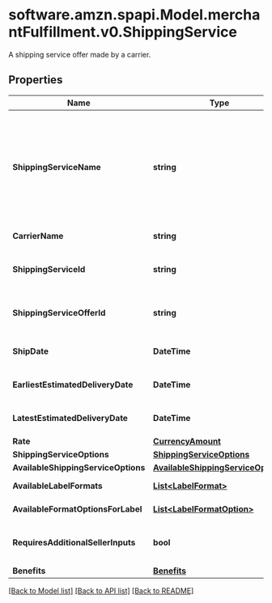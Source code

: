 # software.amzn.spapi.Model.merchantFulfillment.v0.ShippingService
A shipping service offer made by a carrier.

## Properties

Name | Type | Description | Notes
------------ | ------------- | ------------- | -------------
**ShippingServiceName** | **string** | A plain text representation of a carrier&#39;s shipping service. For example, \&quot;UPS Ground\&quot; or \&quot;FedEx Standard Overnight\&quot;.  | 
**CarrierName** | **string** | The name of the carrier. | 
**ShippingServiceId** | **string** | An Amazon-defined shipping service identifier. | 
**ShippingServiceOfferId** | **string** | An Amazon-defined shipping service offer identifier. | 
**ShipDate** | **DateTime** | Date-time formatted timestamp. | 
**EarliestEstimatedDeliveryDate** | **DateTime** | Date-time formatted timestamp. | [optional] 
**LatestEstimatedDeliveryDate** | **DateTime** | Date-time formatted timestamp. | [optional] 
**Rate** | [**CurrencyAmount**](CurrencyAmount.md) |  | 
**ShippingServiceOptions** | [**ShippingServiceOptions**](ShippingServiceOptions.md) |  | 
**AvailableShippingServiceOptions** | [**AvailableShippingServiceOptions**](AvailableShippingServiceOptions.md) |  | [optional] 
**AvailableLabelFormats** | [**List&lt;LabelFormat&gt;**](LabelFormat.md) | List of label formats. | [optional] 
**AvailableFormatOptionsForLabel** | [**List&lt;LabelFormatOption&gt;**](LabelFormatOption.md) | The available label formats. | [optional] 
**RequiresAdditionalSellerInputs** | **bool** | When true, additional seller inputs are required. | 
**Benefits** | [**Benefits**](Benefits.md) |  | [optional] 

[[Back to Model list]](../README.md#documentation-for-models) [[Back to API list]](../README.md#documentation-for-api-endpoints) [[Back to README]](../README.md)

